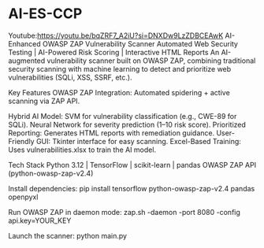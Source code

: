 # AI-ES-CCP
Youtube:https://youtu.be/bqZRF7_A2iU?si=DNXDw9LzZDBCEAwK
AI-Enhanced OWASP ZAP Vulnerability Scanner Automated Web Security Testing | AI-Powered Risk Scoring | Interactive HTML Reports An AI-augmented vulnerability scanner built on OWASP ZAP, combining traditional security scanning with machine learning to detect and prioritize web vulnerabilities (SQLi, XSS, SSRF, etc.).

Key Features OWASP ZAP Integration: Automated spidering + active scanning via ZAP API.

Hybrid AI Model: SVM for vulnerability classification (e.g., CWE-89 for SQLi). Neural Network for severity prediction (1–10 risk score). Prioritized Reporting: Generates HTML reports with remediation guidance. User-Friendly GUI: Tkinter interface for easy scanning. Excel-Based Training: Uses vulnerabilities.xlsx to train the AI model.

Tech Stack Python 3.12 | TensorFlow | scikit-learn | pandas OWASP ZAP API (python-owasp-zap-v2.4)

Install dependencies: pip install tensorflow python-owasp-zap-v2.4 pandas openpyxl

Run OWASP ZAP in daemon mode: zap.sh -daemon -port 8080 -config api.key=YOUR_KEY

Launch the scanner: python main.py
